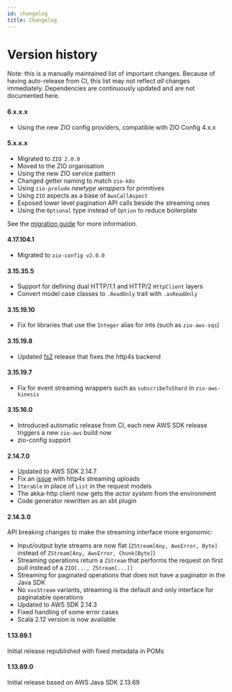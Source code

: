 ```yaml
---
id: changelog
title: Changelog
---
```


# Version history

Note: this is a manually maintained list of important changes. Because of having auto-release from CI, this
list may not reflect _all_ changes immediately. Dependencies are continuously updated and are not documented here.

#### 6.x.x.x
- Using the new ZIO config providers, compatible with ZIO Config 4.x.x

#### 5.x.x.x
- Migrated to `ZIO 2.0.0` 
- Moved to the ZIO organisation
- Using the new ZIO service pattern
- Changed getter naming to match `zio-k8s`
- Using `zio-prelude` _newtype wrappers_ for primitives
- Using `ZIO` aspects as a base of `AwsCallAspect`
- Exposed lower level pagination API calls beside the streaming ones
- Using the `Optional` type instead of `Option` to reduce boilerplate

See the [migration guide](overview_migration_guide) for more information.

#### 4.17.104.1
- Migrated to `zio-config v2.0.0`

#### 3.15.35.5
- Support for defining dual HTTP/1.1 and HTTP/2 `HttpClient` layers
- Convert model case classes to `.ReadOnly` trait with `.asReadOnly`

#### 3.15.19.10
- Fix for libraries that use the `Integer` alias for ints (such as `zio-aws-sqs`)

#### 3.15.19.8
- Updated [fs2](https://fs2.io) release that fixes the http4s backend

#### 3.15.19.7
- Fix for event streaming wrappers such as `subscribeToShard` in `zio-aws-kinesis`

#### 3.15.16.0

- Introduced automatic release from CI, each new AWS SDK release triggers a new `zio-aws` build now
- zio-config support 

#### 2.14.7.0

- Updated to AWS SDK 2.14.7
- Fix an [issue](https://github.com/vigoo/zio-aws/issues/23) with http4s streaming uploads
- `Iterable` in place of `List` in the request models
- The akka-http client now gets the _actor system_ from the environment
- Code generator rewritten as an sbt plugin

#### 2.14.3.0
API breaking changes to make the streaming interface more ergonomic:
- Input/output byte streams are now flat (`ZStream[Any, AwsError, Byte]` instead of `ZStream[Any, AwsError, Chunk[Byte]`)
- Streaming operations return a `ZStream` that performs the request on first pull instead of a `ZIO[..., ZStream[...]]`
- Streaming for paginated operations that does not have a paginator in the Java SDK
- No `xxxStream` variants, streaming is the default and only interface for paginatable operations
- Updated to AWS SDK 2.14.3
- Fixed handling of some error cases
- Scala 2.12 version is now available

#### 1.13.69.1
Initial release republished with fixed metadata in POMs

#### 1.13.69.0
Initial release based on AWS Java SDK 2.13.69  
